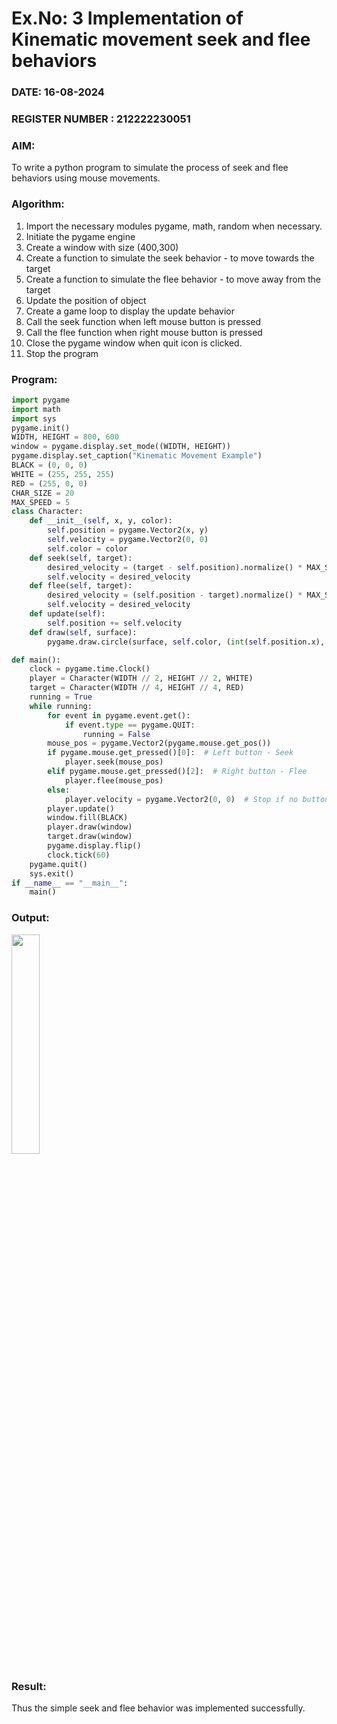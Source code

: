 # Ex.No: 3  Implementation of Kinematic movement seek and flee behaviors 
### DATE: 16-08-2024                                                                           
### REGISTER NUMBER : 212222230051
### AIM: 
To write a python program to simulate the process of seek and flee behaviors using mouse movements.
### Algorithm:
1. Import the necessary modules pygame, math, random when necessary.
2. Initiate the pygame engine
3. Create a window with size (400,300)
4. Create a function to simulate the seek behavior - to move towards the target 
5. Create a function to simulate the flee behavior - to move away from the target 
6. Update the position of object
7. Create a game loop to display the update behavior
8. Call the seek function when left mouse button is pressed
9. Call the flee function when right mouse button is pressed
10. Close the pygame window when quit icon is clicked.
11. Stop the program
    
### Program:

```python
import pygame
import math
import sys
pygame.init()
WIDTH, HEIGHT = 800, 600
window = pygame.display.set_mode((WIDTH, HEIGHT))
pygame.display.set_caption("Kinematic Movement Example")
BLACK = (0, 0, 0)
WHITE = (255, 255, 255)
RED = (255, 0, 0)
CHAR_SIZE = 20
MAX_SPEED = 5
class Character:
    def __init__(self, x, y, color):
        self.position = pygame.Vector2(x, y)
        self.velocity = pygame.Vector2(0, 0)
        self.color = color
    def seek(self, target):
        desired_velocity = (target - self.position).normalize() * MAX_SPEED
        self.velocity = desired_velocity
    def flee(self, target):
        desired_velocity = (self.position - target).normalize() * MAX_SPEED
        self.velocity = desired_velocity
    def update(self):
        self.position += self.velocity
    def draw(self, surface):
        pygame.draw.circle(surface, self.color, (int(self.position.x), int(self.position.y)), CHAR_SIZE)

def main():
    clock = pygame.time.Clock()
    player = Character(WIDTH // 2, HEIGHT // 2, WHITE)
    target = Character(WIDTH // 4, HEIGHT // 4, RED)
    running = True
    while running:
        for event in pygame.event.get():
            if event.type == pygame.QUIT:
                running = False
        mouse_pos = pygame.Vector2(pygame.mouse.get_pos())
        if pygame.mouse.get_pressed()[0]:  # Left button - Seek
            player.seek(mouse_pos)
        elif pygame.mouse.get_pressed()[2]:  # Right button - Flee
            player.flee(mouse_pos)
        else:
            player.velocity = pygame.Vector2(0, 0)  # Stop if no button is pressed
        player.update()
        window.fill(BLACK)
        player.draw(window)
        target.draw(window)
        pygame.display.flip()
        clock.tick(60)
    pygame.quit()
    sys.exit()
if __name__ == "__main__":
    main()
```

### Output:
<img src="https://github.com/user-attachments/assets/b27666d7-8ed1-45ea-ad66-013054733050" width=30%>

### Result:
Thus the simple seek and flee behavior was implemented successfully.
